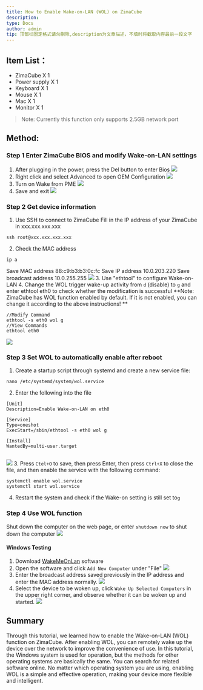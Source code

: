 ```yaml
---
title: How to Enable Wake-on-LAN (WOL) on ZimaCube
description: 
type: Docs
author: admin
tip: 顶部栏固定格式请勿删除,description为文章描述，不填时将截取内容最前一段文字
---
```

## Item List：
- ZimaCube X 1
- Power supply X 1
- Keyboard X 1
- Mouse X 1
- Mac X 1
- Monitor X 1
> Note: Currently this function only supports 2.5GB network port
## Method:
### Step 1 Enter ZimaCube BIOS and modify Wake-on-LAN settings
1. After plugging in the power, press the Del button to enter Bios
![](https://manage.icewhale.io/api/static/docs/1735524832516_image.png)
2. Right click and select Advanced to open OEM Configuration
![](https://manage.icewhale.io/api/static/docs/1735524851875_image.png)
3. Turn on Wake from PME
![](https://manage.icewhale.io/api/static/docs/1735524871357_image.png)
4. Save and exit
![](https://manage.icewhale.io/api/static/docs/1735524887156_image.png)
### Step 2 Get device information
1. Use SSH to connect to ZimaCube
Fill in the IP address of your ZimaCube in xxx.xxx.xxx.xxx
```
ssh root@xxx.xxx.xxx.xxx

```
2. Check the MAC address
```
ip a

```
Save MAC address 88:c9:b3:b3:0c:fc
Save IP address 10.0.203.220
Save broadcast address 10.0.255.255
![](https://manage.icewhale.io/api/static/docs/1735525072064_image.png)
3. Use "ethtool" to configure Wake-on-LAN
4. Change the WOL trigger wake-up activity from `d` (disable) to `g` and enter ethtool eth0 to check whether the modification is successful
**Note: ZimaCube has WOL function enabled by default. If it is not enabled, you can change it according to the above instructions!
**
```
//Modify Command
ethtool -s eth0 wol g
//View Commands
ethtool eth0

```
![](https://manage.icewhale.io/api/static/docs/1735525352878_image.png)
### Step 3 Set WOL to automatically enable after reboot
1. Create a startup script through systemd and create a new service file:
```
nano /etc/systemd/system/wol.service

```
2. Enter the following into the file
```
[Unit]
Description=Enable Wake-on-LAN on eth0

[Service]
Type=oneshot
ExecStart=/sbin/ethtool -s eth0 wol g

[Install]
WantedBy=multi-user.target


```
![](https://manage.icewhale.io/api/static/docs/1735525447586_image.png)
3. Press `Ctel+O` to save, then press Enter, then press `Ctrl+X` to close the file, and then enable the service with the following command:
```
systemctl enable wol.service
systemctl start wol.service

```
4. Restart the system and check if the Wake-on setting is still set to`g`
### Step 4 Use WOL function
Shut down the computer on the web page, or enter `shutdown now` to shut down the computer
![](https://manage.icewhale.io/api/static/docs/1735525561055_image.png)
#### Windows Testing
1. Download [WakeMeOnLan](https://sourceforge.net/projects/wakemeonlan/) software
2. Open the software and click `Add New Computer` under "File"
![](https://manage.icewhale.io/api/static/docs/1735525670726_image.png)
3. Enter the broadcast address saved previously in the IP address and enter the MAC address normally.
![](https://manage.icewhale.io/api/static/docs/1735525688873_image.png)
4. Select the device to be woken up, click `Wake Up Selected Computers` in the upper right corner, and observe whether it can be woken up and started.
![](https://manage.icewhale.io/api/static/docs/1735525722686_image.png)
## Summary
Through this tutorial, we learned how to enable the Wake-on-LAN (WOL) function on ZimaCube. After enabling WOL, you can remotely wake up the device over the network to improve the convenience of use. In this tutorial, the Windows system is used for operation, but the methods for other operating systems are basically the same. You can search for related software online. No matter which operating system you are using, enabling WOL is a simple and effective operation, making your device more flexible and intelligent.